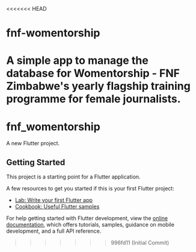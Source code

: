 <<<<<<< HEAD
# fnf-womentorship
A simple app to manage the database for Womentorship - FNF Zimbabwe's yearly flagship training programme for female journalists.
=======
# fnf_womentorship

A new Flutter project.

## Getting Started

This project is a starting point for a Flutter application.

A few resources to get you started if this is your first Flutter project:

- [Lab: Write your first Flutter app](https://docs.flutter.dev/get-started/codelab)
- [Cookbook: Useful Flutter samples](https://docs.flutter.dev/cookbook)

For help getting started with Flutter development, view the
[online documentation](https://docs.flutter.dev/), which offers tutorials,
samples, guidance on mobile development, and a full API reference.
>>>>>>> 996fd11 (Initial Commit)
